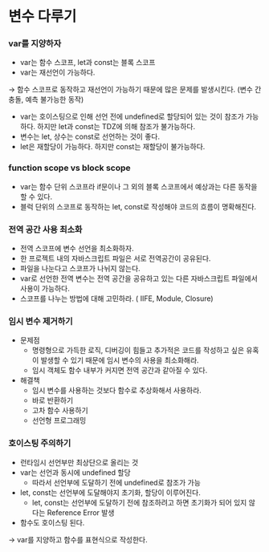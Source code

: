 # 변수 다루기

### var를 지양하자

- var는 함수 스코프, let과 const는 블록 스코프
- var는 재선언이 가능하다.

→ 함수 스코프로 동작하고 재선언이 가능하기 때문에 많은 문제를 발생시킨다. (변수 간 충돌, 예측 불가능한 동작)

- var는 호이스팅으로 인해 선언 전에 undefined로 할당되어 있는 것이 참조가 가능하다. 하지만 let과 const는 TDZ에 의해 참조가 불가능하다.
- 변수는 let, 상수는 const로 선언하는 것이 좋다.
- let은 재할당이 가능하다. 하지만 const는 재할당이 불가능하다.

### function scope vs block scope

- var는 함수 단위 스코프라 if문이나 그 외의 블록 스코프에서 예상과는 다른 동작을 할 수 있다.
- 블럭 단위의 스코프로 동작하는 let, const로 작성해야 코드의 흐름이 명확해진다.

### 전역 공간 사용 최소화

- 전역 스코프에 변수 선언을 최소화하자.
- 한 프로젝트 내의 자바스크립트 파일은 서로 전역공간이 공유된다.
- 파일을 나눈다고 스코프가 나뉘지 않는다.
- var로 선언한 전역 변수는 전역 공간을 공유하고 있는 다른 자바스크립트 파일에서 사용이 가능하다.
- 스코프를 나누는 방법에 대해 고민하라. ( IIFE, Module, Closure)

### 임시 변수 제거하기

- 문제점
  - 명령형으로 가득한 로직, 디버깅이 힘들고 추가적은 코드를 작성하고 싶은 유혹이 발생할 수 있기 때문에 임시 변수의 사용을 최소화해라.
  - 임시 객체도 함수 내부가 커지면 전역 공간과 같아질 수 있다.
- 해결책
  - 임시 변수를 사용하는 것보다 함수로 추상화해서 사용하라.
  - 바로 반환하기
  - 고차 함수 사용하기
  - 선언형 프로그래밍

### 호이스팅 주의하기

- 런타임시 선언부만 최상단으로 올리는 것
- var는 선언과 동시에 undefined 할당
  - 따라서 선언부에 도달하기 전에 undefined로 참조가 가능
- let, const는 선언부에 도달해야지 초기화, 할당이 이루어진다.
  - let, const는 선언부에 도달하기 전에 참조하려고 하면 초기화가 되어 있지 않다는 Reference Error 발생
- 함수도 호이스팅 된다.

→ var를 지양하고 함수를 표현식으로 작성한다.
